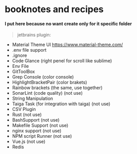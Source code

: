 # booknotes and recipes



#### I put here because no want create only for it specific folder
> jetbrains plugin:
- Material  Theme UI  https://www.material-theme.com/
- .env file support
- .ignore
- Code Glance  (right penel for scroll like sublime)
- Env File
- GitToolBox
- Grep Console (color console)
- HighlightBracketPair (color brakets)
- Rainbow brackets (the same, use together)
- SonarLint (code quality) (not use)
- String Manipulation
- Taiga Task (for integration with taiga) (not use)
- CSV Plugin
- Rust  (not use)
- BashSupport  (not use)
- Makefile Support  (not use)
- nginx support  (not use)
- NPM script Runner  (not use)
- Vue.js  (not use)
- Redis
